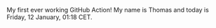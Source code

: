 My first ever working GitHub Action!
My name is Thomas and today is Friday, 12 January, 01:18 CET. 
